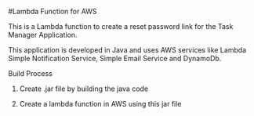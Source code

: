 #Lambda Function for AWS

This is a Lambda function to create a reset password link for the Task Manager Application.

This application is developed in Java and uses AWS services like Lambda  Simple Notification Service, Simple Email Service and DynamoDb.

Build Process

1. Create .jar file by building the java code

2. Create a lambda function in AWS using this jar file
